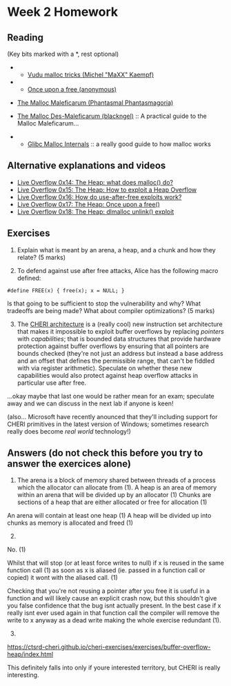 # Week 2 Homework

## Reading 

(Key bits marked with a *, rest optional)

- * [Vudu malloc tricks (Michel "MaXX" Kaempf)](http://phrack.org/issues/57/8.html)
- * [Once upon a free (anonymous)](http://phrack.org/issues/57/9.html)
- [The Malloc Maleficarum (Phantasmal Phantasmagoria)](https://seclists.org/bugtraq/2005/Oct/118)
- [The Malloc Des-Maleficarum
  (blackngel)](http://phrack.org/issues/66/10.html) :: A practical
  guide to the Malloc Maleficarum...

- * [Glibc Malloc
  Internals](https://sourceware.org/glibc/wiki/MallocInternals) :: a really good
  guide to how malloc works

## Alternative explanations and videos

- [Live Overflow 0x14: The Heap: what does malloc()
do?](https://www.youtube.com/watch?v=HPDBOhiKaD8)
- [Live Overflow 0x15: The Heap: How to exploit a Heap Overflow](https://www.youtube.com/watch?v=TfJrU95q1J4)
- [Live Overflow 0x16: How do use-after-free exploits work?](https://youtu.be/ZHghwsTRyzQ)
- [Live Overflow 0x17: The Heap: Once upon a
  free()](https://youtu.be/gL45bjQvZSU)
- [Live Overflow 0x18: The Heap: dlmalloc unlink() exploit](https://youtu.be/HWhzH--89UQ)
  
## Exercises

1. Explain what is meant by an arena, a heap, and a chunk and how they
  relate? (5 marks)




2. To defend against use after free attacks, Alice has the following
  macro defined:
  
  `#define FREE(x) { free(x); x = NULL; }`
  
  Is that going to be sufficient to stop the vulnerability and why?
  What tradeoffs are being made?  What about compiler optimizations?
  (5 marks)
  


3. The [CHERI architecture](https://www.cl.cam.ac.uk/research/security/ctsrd/cheri/) is a (really cool) new instruction set
  architecture that makes it impossible to exploit buffer overflows by
  replacing _pointers_ with _capabilities_; that is bounded data
  structures that provide hardware protection against buffer overflows
  by ensuring that all pointers are bounds checked (they're not just
  an address but instead a base address and an offset that defines the
  permissible range, that can't be fiddled with via register
  arithmetic).  Speculate on whether these new capabilities would also
  protect against heap overflow attacks in particular use after free.  
  
...okay maybe that last one would be rather mean for an exam; speculate away and we can discuss in the next lab if anyone is keen!

(also... Microsoft have recently anounced that they'll including support for CHERI primitives in the latest version of Windows; sometimes research really does become *real world* technology!)



## Answers (do not check this before you try to answer the exercices alone)

1. The arena is a block of memory shared between threads of a process which the allocator can allocate from (1).
A heap is an area of memory within an arena that will be divided up by an allocator (1)
Chunks are sections of a heap that are either allocated or free  for allocation (1)

An arena will contain at least one heap (1)
A heap will be divided up into chunks as memory is allocated and freed (1)

2.  
No. (1)

Whilst that will stop (or at least force writes to null) if x is reused in the same function call (1) as soon as x is aliased (ie. passed in a function call or copied) it wont with the aliased call. (1)

Checking that you're not reusing a pointer after you free it is useful in a function and will likely cause an explicit crash now, but this shouldn't give you false confidence that the bug isnt actually present.
In the best case if x really isnt ever used again in that function call the compiler will remove the write to x anyway as a dead write making the whole exercise redundant (1).

3. 
https://ctsrd-cheri.github.io/cheri-exercises/exercises/buffer-overflow-heap/index.html

This definitely falls into only if youre interested territory, but CHERI is really interesting.

